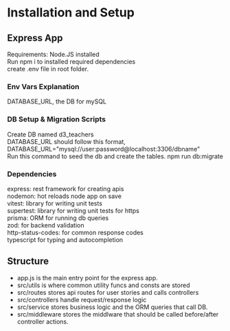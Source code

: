# Installation and Setup

## Express App

Requirements: Node.JS installed <br />
Run npm i to installed required dependencies <br />
create .env file in root folder. <br />

### Env Vars Explanation

DATABASE_URL, the DB for mySQL

### DB Setup & Migration Scripts

Create DB named d3_teachers <br />
DATABASE_URL should follow this format, DATABASE_URL="mysql://user:password@localhost:3306/dbname" <br />
Run this command to seed the db and create the tables. npm run db:migrate <br />

### Dependencies

express: rest framework for creating apis <br />
nodemon: hot reloads node app on save <br />
vitest: library for writing unit tests <br />
supertest: library for writing unit tests for https <br />
prisma: ORM for running db queries <br />
zod: for backend validation <br />
http-status-codes: for common response codes <br />
typescript for typing and autocompletion <br />

## Structure

- app.js is the main entry point for the express app. <br />
- src/utils is where common utility funcs and consts are stored <br />
- src/routes stores api routes for user stories and calls controllers <br />
- src/controllers handle request/response logic <br />
- src/service stores business logic and the ORM queries that call DB. <br />
- src/middleware stores the middlware that should be called before/after controller actions. <br />
